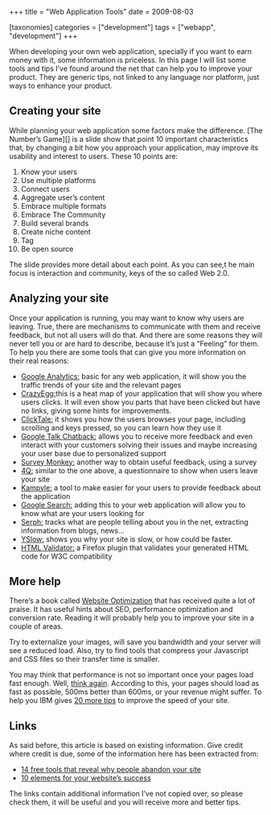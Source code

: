 +++
title = "Web Application Tools"
date = 2009-08-03

[taxonomies]
categories = ["development"]
tags = ["webapp", "development"]
+++

When developing your own web application, specially if you want to earn
money with it, some information is priceless.  In this page I will list
some tools and tips I’ve found around the net that can help you to
improve your product. They are generic tips, not linked to any language
nor platform, just ways to enhance your product.

<!-- more -->

## Creating your site

While planning your web application some factors make the difference.
[The Number’s Game][] is a slide show that point 10 important
characteristics that, by changing a bit how you approach your
application, may improve its usability and interest to users. These 10
points are:

1. Know your users
2. Use multiple platforms
3. Connect users
4. Aggregate user’s content
5. Embrace multiple formats
6. Embrace The Community
7. Build several brands
8. Create niche content
9. Tag
10. Be open source

The slide provides more detail about each point. As you can see,t he
main focus is interaction and community, keys of the so called Web 2.0.

## Analyzing your site

Once your application is running, you may want to know why users are
leaving. True, there are mechanisms to communicate with them and receive
feedback, but not all users will do that. And there are some reasons
they will never tell you or are hard to describe, because it’s just a
“Feeling” for them. To help you there are some tools that can give you
more information on their real reasons:

- [Google Analytics:][] basic for any web application, it will show
    you the traffic trends of your site and the relevant pages
- [CrazyEgg:][]this is a heat map of your application that will show
    you where users clicks. It will even show you parts that have been
    clicked but have no links, giving some hints for improvements.
- [ClickTale:][] it shows you how the users browses your page,
    including scrolling and keys pressed, so you can learn how they use
    it
- [Google Talk Chatback:][] allows you to receive more feedback and
    even interact with your customers solving their issues and maybe
    increasing your user base due to personalized support
- [Survey Monkey:][] another way to obtain useful feedback, using a
    survey
- [4Q:][] similar to the one above, a questionnaire to show when users
    leave your site
- [Kampyle:][] a tool to make easier for your users to provide
    feedback about the application
- [Google Search:][] adding this to your web application will allow
    you to know what are your users looking for
- [Serph:][] tracks what are people telling about you in the net,
    extracting information from blogs, news…
- [YSlow:][] shows you why your site is slow, or how could be faster.
- [HTML Validator:][] a Firefox plugin that validates your generated
    HTML code for W3C compatibility

## More help

There’s a book called [Website Optimization][] that has received quite a
lot of praise. It has useful hints about SEO, performance optimization
and conversion rate. Reading it will probably help you to improve your
site in a couple of areas.

Try to externalize your images, will save you bandwidth and your server
will see a reduced load. Also, try to find tools that compress your
Javascript and CSS files so their transfer time is smaller.

You may think that performance is not so important once your pages load
fast enough. Well, [think again][]. According to this, your pages should
load as fast as possible, 500ms better than 600ms, or your revenue might
suffer. To help you IBM gives [20 more tips][] to improve the speed of
your site.

## Links

As said before, this article is based on existing information. Give
credit where credit is due, some of the information here has been
extracted from:

- [14 free tools that reveal why people abandon your site][]
- [10 elements for your website’s success][]

The links contain additional information I’ve not copied over, so please
check them, it will be useful and you will receive more and better tips.

  [14 free tools that reveal why people abandon your site]: http://www.conversion-rate-experts.com/articles/understanding-your-visitors/
  [10 elements for your website’s success]: http://lolacomomola.blogspot.com/2008/10/10-elementos-para-el-xito-de-tu-pgina.html
  [Google Analytics:]: http://www.google.com/analytics/
  [CrazyEgg:]: http://crazyegg.com/
  [ClickTale:]: http://www.clicktale.com/
  [Google Talk Chatback:]: http://googletalk.blogspot.com/2008/02/google-talk-chatback.html
  [Survey Monkey:]: http://www.surveymonkey.com/
  [4Q:]: http://4q.iperceptions.com/
  [Kampyle:]: http://www.kampyle.com/
  [Google Search:]: http://www.google.com/sitesearch/
  [Serph:]: http://www.serph.com/
  [YSlow:]: http://developer.yahoo.com/yslow/
  [HTML Validator:]: http://users.skynet.be/mgueury/mozilla/
  [Website Optimization]: http://www.websiteoptimization.com/secrets/
  [think again]: http://glinden.blogspot.com/2006/11/marissa-mayer-at-web-20.html
  [20 more tips]: http://www.ibm.com/developerworks/web/library/wa-speedweb/

